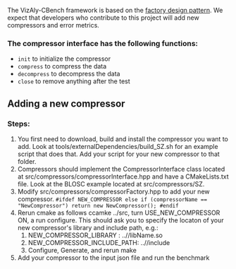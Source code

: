 The VizAly-CBench framework is based on the [factory design pattern](https://www.tutorialspoint.com/design_pattern/factory_pattern.htm). 
We expect that developers who contribute to this project will add new compressors and error metrics. 

### The compressor interface has the following functions:
* ``init`` to initialize the compressor
* ``compress`` to compress the data
* ``decompress`` to decompress the data
* ``close`` to remove anything after the test



## Adding a new compressor
### Steps:
1. You first need to download, build and install the compressor you want to add. Look at tools/externalDependencies/build_SZ.sh for an example script that does that. Add your script for your new compressor to that folder. 
2. Compressors should implement the CompressorInterface class located at src/compressors/compressorInterface.hpp and have a CMakeLists.txt file. Look at the BLOSC example located at src/compressors/SZ.
3. Modify src/compressors/compressorFactory.hpp to add your new compressor. 
 ``
	#ifdef NEW_COMPRESSOR
        else if (compressorName == "NewCompressor")
          return new NewCompressor();
      #endif
 ``
4. Rerun cmake as follows ccamke ../src, turn USE_NEW_COMPRESSOR ON, a run configure. This should ask you to specify the locaton of your new compressor's library and include path, e.g.:
    1. NEW_COMPRESSOR_LIBRARY     : ../<path here>/libName.so 
    2. NEW_COMPRESSOR_INCLUDE_PATH: ../<path here>/include
    3. Configure, Generate, and rerun make
5. Add your compressor to the input json file and run the benchmark
